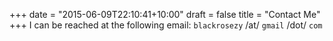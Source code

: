 +++
date = "2015-06-09T22:10:41+10:00"
draft = false
title = "Contact Me"
+++
I can be reached at the following email: `blackrosezy` /at/ `gmail` /dot/ `com`